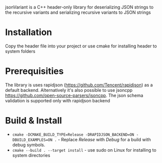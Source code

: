 jsonVariant is a C++ header-only library for deserializing JSON strings to the recursive variants and serializing recursive variants to JSON strings

# Installation

Copy the header file into your project or use cmake for installing header to system folders

# Prerequisities

The library is uses rapidjson (https://github.com/Tencent/rapidjson) as a default backend. Alternatively it's also possible to use jsoncpp https://github.com/open-source-parsers/jsoncpp.
The json schema validation is supported only with rapidjson backend

# Build & Install

* `cmake -DCMAKE_BUILD_TYPE=Release -DRAPIDJSON_BACKEND=ON -DBUILD_EXAMPLES=ON .` - Replace _Release_ with _Debug_ for a build with debug symbols.
* `cmake --build . --target install` - use sudo on Linux for installing to system directories
